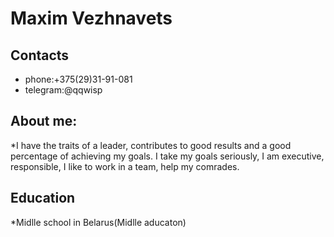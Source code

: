 # Maxim Vezhnavets

## Contacts
* phone:+375(29)31-91-081
* telegram:@qqwisp

## About me:
*I have the traits of a leader, contributes to good results and a good percentage of achieving my goals.
I take my goals seriously, I am executive, responsible, I like to work in a team, help my comrades.

## Education
*Midlle school in Belarus(Midlle aducaton)
